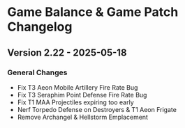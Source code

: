 # Game Balance & Game Patch Changelog

## Version 2.22 - 2025-05-18
### General Changes
- Fix T3 Aeon Mobile Artillery Fire Rate Bug
- Fix T3 Seraphim Point Defense Fire Rate Bug
- Fix T1 MAA Projectiles expiring too early
- Nerf Torpedo Defense on Destroyers & T1 Aeon Frigate
- Remove Archangel & Hellstorm Emplacement